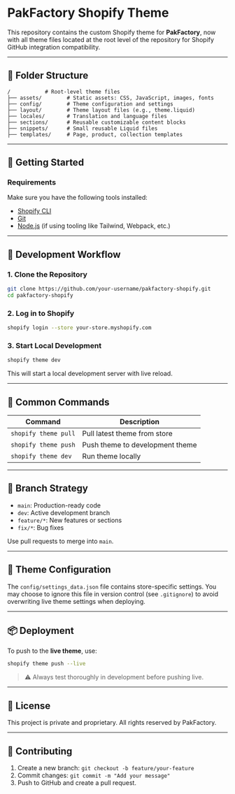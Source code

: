 # PakFactory Shopify Theme

This repository contains the custom Shopify theme for **PakFactory**, now with all theme files located at the root level of the repository for Shopify GitHub integration compatibility.

---

## 📁 Folder Structure

```
/           # Root-level theme files
├── assets/        # Static assets: CSS, JavaScript, images, fonts
├── config/        # Theme configuration and settings
├── layout/        # Theme layout files (e.g., theme.liquid)
├── locales/       # Translation and language files
├── sections/      # Reusable customizable content blocks
├── snippets/      # Small reusable Liquid files
├── templates/     # Page, product, collection templates
```

---

## 🧰 Getting Started

### Requirements

Make sure you have the following tools installed:

- [Shopify CLI](https://shopify.dev/docs/themes/tools/cli)
- [Git](https://git-scm.com/)
- [Node.js](https://nodejs.org/) (if using tooling like Tailwind, Webpack, etc.)

---

## 🚀 Development Workflow

### 1. Clone the Repository

```bash
git clone https://github.com/your-username/pakfactory-shopify.git
cd pakfactory-shopify
```

### 2. Log in to Shopify

```bash
shopify login --store your-store.myshopify.com
```

### 3. Start Local Development

```bash
shopify theme dev
```

This will start a local development server with live reload.

---

## 🔁 Common Commands

| Command              | Description                     |
| -------------------- | ------------------------------- |
| `shopify theme pull` | Pull latest theme from store    |
| `shopify theme push` | Push theme to development theme |
| `shopify theme dev`  | Run theme locally               |

---

## 🌳 Branch Strategy

- `main`: Production-ready code
- `dev`: Active development branch
- `feature/*`: New features or sections
- `fix/*`: Bug fixes

Use pull requests to merge into `main`.

---

## 🧪 Theme Configuration

The `config/settings_data.json` file contains store-specific settings. You may choose to ignore this file in version control (see `.gitignore`) to avoid overwriting live theme settings when deploying.

---

## 📦 Deployment

To push to the **live theme**, use:

```bash
shopify theme push --live
```

> ⚠️ Always test thoroughly in development before pushing live.

---

## 📝 License

This project is private and proprietary. All rights reserved by PakFactory.

---

## 🤝 Contributing

1. Create a new branch: `git checkout -b feature/your-feature`
2. Commit changes: `git commit -m "Add your message"`
3. Push to GitHub and create a pull request.
